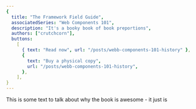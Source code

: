```yaml
---
{
  title: "The Framework Field Guide",
  associatedSeries: "Web Components 101",
  description: "It's a booky book of book preportions",
  authors: ["crutchcorn"],
  buttons:
    [
      { text: "Read now", url: "/posts/webb-components-101-history" },
      {
        text: "Buy a physical copy",
        url: "/posts/webb-components-101-history",
      },
    ],
}
---
```


This is some text to talk about why the book is awesome - it just is
